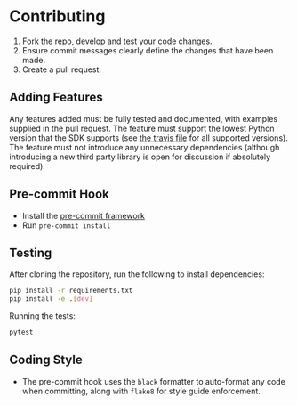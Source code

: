# Contributing

   1. Fork the repo, develop and test your code changes.
   2. Ensure commit messages clearly define the changes that have been made.
   3. Create a pull request.
   
## Adding Features

Any features added must be fully tested and documented, with examples supplied in the pull request.
The feature must support the lowest Python version that the SDK supports (see [the travis file](.travis.yml) for all supported versions).  The feature
must not introduce any unnecessary dependencies (although introducing a new third party library
is open for discussion if absolutely required).

## Pre-commit Hook

* Install the [pre-commit framework](https://pre-commit.com/)
* Run `pre-commit install`

## Testing

After cloning the repository, run the following to install dependencies:

```bash
pip install -r requirements.txt
pip install -e .[dev]
```

Running the tests:

```bash
pytest
```

## Coding Style

* The pre-commit hook uses the `black` formatter to auto-format any code when committing,
 along with `flake8` for style guide enforcement.